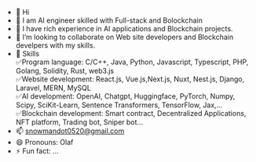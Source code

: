 - 👋 Hi
- 👀 I am AI engineer skilled with Full-stack and Bolockchain</br>
- 🌱 I have rich experience in AI applications and Blockchain projects.</br>
- 💞️ I’m looking to collaborate on Web site developers and Blockchain develpers with my skills.</br>
- 🌈 Skills</br>
  ✅Program language: C/C++, Java, Python, Javascript, Typescript, PHP, Golang, Solidity, Rust, web3.js</br>
  ✅Website development: React.js, Vue.js,Next.js, Nuxt, Nest.js, Django, Laravel, MERN, MySQL</br>
  ✅AI development: OpenAI, Chatgpt, Huggingface, PyTorch, Numpy, Scipy, SciKit-Learn, Sentence Transformers, TensorFlow, Jax,...</br>
  ✅Blockchain development: Smart contract, Decentralized Applications, NFT platform, Trading bot, Sniper bot... </br>
- 📫 snowmandot0520@gmail.com</br>
- 😄 Pronouns: Olaf</br>
- ⚡ Fun fact: ...</br>

<!---
snowmandot0520/snowmandot0520 is a ✨ special ✨ repository because its `README.md` (this file) appears on your GitHub profile.
You can click the Preview link to take a look at your changes.
--->
